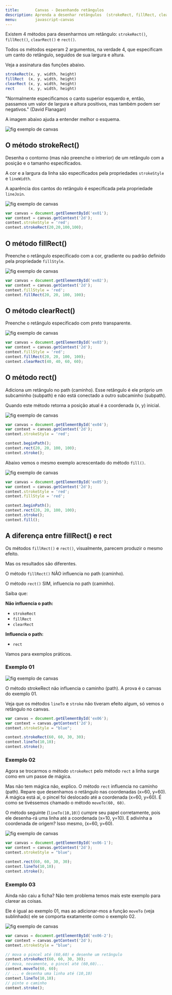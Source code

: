 ```yaml
---
title:       Canvas - Desenhando retângulos
description: Aprenda a desenhar retângulos  (strokeRect, fillRect, clearRect e rect)  no elemento Canvas.
menu:        javascript-canvas
---
```



Existem 4 métodos para desenharmos um retângulo: `strokeRect()`, `fillRect()`, `clearRect()` e `rect()`.

Todos os métodos esperam 2 argumentos, na verdade 4, que especificam um canto do retângulo, seguidos de sua largura e altura.

Veja a assinatura das funções abaixo.

```javascript
strokeRect(x, y, width, height)
fillRect  (x, y, width, height)
clearRect (x, y, width, height)
rect      (x, y, width, height)
```

"Normalmente especificamos o canto superior esquerdo e, então, passamos um valor de largura e altura positivos, mas 
também podem ser negativos."
(David Flanagan)

A imagem abaixo ajuda a entender melhor o esquema.

<p><img src="canvas1.png" alt="fig exemplo de canvas" title="exemplo de canvas" class="canvas"/></p>



O método strokeRect()
---

Desenha o contorno (mas não preenche o intrerior) de um retângulo com a posição e o tamanho especificados.

A cor e a largura da linha são especificados pela propriedades `strokeStyle` e `lineWidth`.

A aparência dos cantos do retângulo é especificada pela propriedade `lineJoin`.

<p><img src="canvas2.png" alt="fig exemplo de canvas" title="exemplo de canvas" class="canvas"/></p>


```javascript
var canvas = document.getElementById('ex01');
var context = canvas.getContext('2d');
context.strokeStyle = 'red';
context.strokeRect(20,20,100,100);
```



O método fillRect()
---

Preenche o retângulo especificado com a cor, gradiente ou padrão definido pela propriedade `fillStyle`.

<p><img src="canvas3.png" alt="fig exemplo de canvas" title="exemplo de canvas" class="canvas"/></p>

```javascript
var canvas = document.getElementById('ex02');
var context = canvas.getContext('2d');
context.fillStyle = 'red';
context.fillRect(20, 20, 100, 100);
```



O método clearRect()
---

Preenche o retângulo especificado com preto transparente.

<p><img src="canvas4.png" alt="fig exemplo de canvas" title="exemplo de canvas" class="canvas"/></p>

```javascript
var canvas = document.getElementById('ex03');
var context = canvas.getContext('2d');
context.fillStyle = 'red';
context.fillRect(20, 20, 100, 100);
context.clearRect(40, 40, 60, 60);
```



O método rect()
---

Adiciona um retângulo no path (caminho). Esse retângulo é ele próprio um subcaminho (subpath) e não está conectado a 
outro subcaminho (subpath).

Quando este método retorna a posição atual é a coordenada (x, y) inicial.

<p><img src="canvas5.png" alt="fig exemplo de canvas" title="exemplo de canvas" class="canvas"/></p>

```javascript
var canvas = document.getElementById('ex04');
var context = canvas.getContext('2d');
context.strokeStyle = 'red';

context.beginPath();
context.rect(20, 20, 100, 100);
context.stroke();
```

Abaixo vemos o mesmo exemplo acrescentado do método `fill()`.

<p><img src="canvas6.png" alt="fig exemplo de canvas" title="exemplo de canvas" class="canvas"/></p>

```javascript
var canvas = document.getElementById('ex05');
var context = canvas.getContext('2d');
context.strokeStyle = 'red';
context.fillStyle = 'red';

context.beginPath();
context.rect(20, 20, 100, 100);
context.stroke();
context.fill();
```



A diferença entre fillRect() e rect
---

Os métodos `fillRect()` e `rect()`, visualmente, parecem produzir o mesmo efeito.

Mas os resultados são diferentes.

O método `fillRect()` NÂO influencia no path (caminho).

O método `rect()` SIM, influencia no path (caminho).

Saiba que:

__Não influencia o path:__

* `strokeRect`
* `fillRect`
* `clearRect`

__Influencia o path:__

* `rect`

Vamos para exemplos práticos.


### Exemplo 01

<p><img src="canvas7.png" alt="fig exemplo de canvas" title="exemplo de canvas" class="canvas"/></p>

O método strokeRect não influencia o caminho (path). A prova é o canvas do exemplo 01.

Veja que os métodos `lineTo` e `stroke` não tiveram efeito algum, só vemos o retângulo no canvas.

```javascript
var canvas = document.getElementById('ex06');
var context = canvas.getContext('2d');
context.strokeStyle = "blue";

context.strokeRect(60, 60, 30, 30);
context.lineTo(10,10);
context.stroke();
```


### Exemplo 02

Agora se trocarmos o método `strokeRect` pelo método `rect` a linha surge como em um passe de mágica.

Mas não tem mágica não, explico. O método `rect` influencia no caminho (path). Repare que desenhamos o retângulo nas 
coordenadas (x=60, y=60). A mágica está aí, o pincel foi deslocado até a coordenada (x=60, y=60). É como se tivéssemos 
chamado o método `moveTo(60, 60)`.

O método seguinte (`lineTo(10,10)`) cumpre seu papel corretamente, pois ele desenha-rá uma linha até a coordenada 
(x=10, y=10). E adivinha a coordenada de origem? Isso mesmo, (x=60, y=60).

<p><img src="canvas8.png" alt="fig exemplo de canvas" title="exemplo de canvas" class="canvas"/></p>

```javascript
var canvas = document.getElementById('ex06-1');
var context = canvas.getContext('2d');
context.strokeStyle = "blue";

context.rect(60, 60, 30, 30);
context.lineTo(10,10);
context.stroke();
```


### Exemplo 03

Ainda não caiu a ficha? Não tem problema temos mais este exemplo para clarear as coisas.

Ele é igual ao exemplo 01, mas ao adicionar-mos a função `moveTo` (veja sublinhado) ele se comporta exatamente como o exemplo 02.

<p><img src="canvas9.png" alt="fig exemplo de canvas" title="exemplo de canvas" class="canvas"/></p>

```javascript
var canvas = document.getElementById('ex06-2');
var context = canvas.getContext('2d');
context.strokeStyle = "blue";

// mova o pincel até (60,60) e desenhe um retângulo
context.strokeRect(60, 60, 30, 30);
// mova, novamente, o pincel até (60,60)...
context.moveTo(60, 60);
// ... e desenha uma linha até (10,10)
context.lineTo(10,10);
// pinte o caminho
context.stroke();
```





